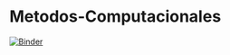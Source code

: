 # Metodos-Computacionales
[![Binder](https://mybinder.org/badge_logo.svg)](https://mybinder.org/v2/gh/RianoAngela/Metodos-Computacionales.git/master)
